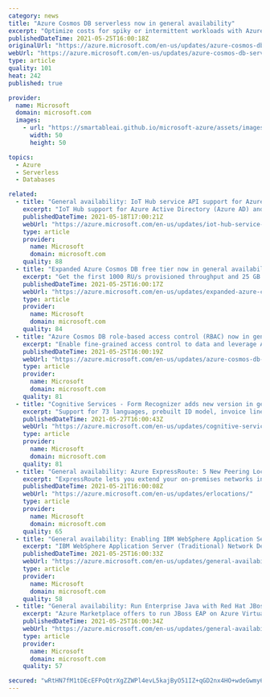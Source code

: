 ```yaml
---
category: news
title: "Azure Cosmos DB serverless now in general availability"
excerpt: "Optimize costs for spiky or intermittent workloads with Azure Cosmos DB serverless, a pure consumption offer where you are only billed for the Request Units and storage capacity consumed. "
publishedDateTime: 2021-05-25T16:00:18Z
originalUrl: "https://azure.microsoft.com/en-us/updates/azure-cosmos-db-serverless-now-in-general-availability/"
webUrl: "https://azure.microsoft.com/en-us/updates/azure-cosmos-db-serverless-now-in-general-availability/"
type: article
quality: 101
heat: 242
published: true

provider:
  name: Microsoft
  domain: microsoft.com
  images:
    - url: "https://smartableai.github.io/microsoft-azure/assets/images/organizations/microsoft.com-50x50.jpg"
      width: 50
      height: 50

topics:
  - Azure
  - Serverless
  - Databases

related:
  - title: "General availability: IoT Hub service API support for Azure Active Directory based access control"
    excerpt: "IoT Hub support for Azure Active Directory (Azure AD) and Role-Based Access Control (RBAC) is now generally available for service APIs. This means you can secure your service connections to IoT Hub with much more flexibility and granularity.\n\n"
    publishedDateTime: 2021-05-18T17:00:21Z
    webUrl: "https://azure.microsoft.com/en-us/updates/iot-hub-service-azure-ad-rbac/"
    type: article
    provider:
      name: Microsoft
      domain: microsoft.com
    quality: 88
  - title: "Expanded Azure Cosmos DB free tier now in general availability"
    excerpt: "Get the first 1000 RU/s provisioned throughput and 25 GB storage free each month for the lifetime of one Azure Cosmos DB account with the Azure Cosmos DB free tier."
    publishedDateTime: 2021-05-25T16:00:17Z
    webUrl: "https://azure.microsoft.com/en-us/updates/expanded-azure-cosmos-db-free-tier-now-in-general-availability/"
    type: article
    provider:
      name: Microsoft
      domain: microsoft.com
    quality: 84
  - title: "Azure Cosmos DB role-based access control (RBAC) now in general availability"
    excerpt: "Enable fine-grained access control to data and leverage Azure Active Directory (AAD) authentication with Azure Cosmos DB role-based access control (RBAC), now generally available."
    publishedDateTime: 2021-05-25T16:00:19Z
    webUrl: "https://azure.microsoft.com/en-us/updates/azure-cosmos-db-rolebased-access-control-rbac-now-in-general-availability/"
    type: article
    provider:
      name: Microsoft
      domain: microsoft.com
    quality: 81
  - title: "Cognitive Services - Form Recognizer adds new version in general availability"
    excerpt: "Support for 73 languages, prebuilt ID model, invoice line item extraction, table header extraction tagging as table, and more generally available in Azure Form Recognizer, part of Applied AI Services. "
    publishedDateTime: 2021-05-27T16:00:43Z
    webUrl: "https://azure.microsoft.com/en-us/updates/cognitive-services-form-recognizer-adds-new-version-in-general-availability/"
    type: article
    provider:
      name: Microsoft
      domain: microsoft.com
    quality: 81
  - title: "General availability: Azure ExpressRoute: 5 New Peering Locations Available"
    excerpt: "ExpressRoute lets you extend your on-premises networks into the Microsoft cloud over a private connection with the help of a connectivity provider. The service is now available in 5 new peering locations."
    publishedDateTime: 2021-05-21T16:00:08Z
    webUrl: "https://azure.microsoft.com/en-us/updates/erlocations/"
    type: article
    provider:
      name: Microsoft
      domain: microsoft.com
    quality: 65
  - title: "General availability: Enabling IBM WebSphere Application Server on Azure Virtual Machines"
    excerpt: "IBM WebSphere Application Server (Traditional) Network Deployment on Azure Linux Virtual Machines is now available, jointly developed and supported by IBM and Microsoft. "
    publishedDateTime: 2021-05-25T16:00:33Z
    webUrl: "https://azure.microsoft.com/en-us/updates/general-availability-enabling-ibm-websphere-application-server-on-azure-virtual-machines/"
    type: article
    provider:
      name: Microsoft
      domain: microsoft.com
    quality: 58
  - title: "General availability: Run Enterprise Java with Red Hat JBoss EAP for Azure Virtual Machines"
    excerpt: "Azure Marketplace offers to run JBoss EAP on Azure Virtual Machines and Virtual Machine Scale Sets are now available. Customers can quickly move existing Java EE/Jakarta EE workloads to the cloud with limited code changes."
    publishedDateTime: 2021-05-25T16:00:34Z
    webUrl: "https://azure.microsoft.com/en-us/updates/general-availability-run-enterprise-java-with-red-hat-jboss-eap-for-azure-virtual-machines/"
    type: article
    provider:
      name: Microsoft
      domain: microsoft.com
    quality: 57

secured: "wRtHN7fM1tDEcEFPoQtrXgZZWPl4evL5kajByO51IZ+qGD2nx4HO+wdeGwmy6GKIh/x2Zdi9ink9W0wnSRcMht0LSwRIIiZ4Ebzw/CM2ecFAdVE7SEUrFKYWAWwDk0vx5sgN9TidKTf9B0wBIX2GHNDr6XRHXjj7HwgjI/GUnpQvkZinDYe34osLRp7tjG1TwDS/yYQpBEUrbROX9xr4OGdpMP1E+kFx4izKlq4nQ2llWXBhxPTUgUl6EPfysoA2KNPXzicsy7cL98YtZTUwuJNAvii20qkb0dyPwgtTkoTSEnEJaYKST5xwf38sIpPV7Qsfsk7+3M2no05m9JBAM17eC7H7E5qGXXRR0kFO/as=;50rPpo9an4XXEhvnOjOMDw=="
---
```


